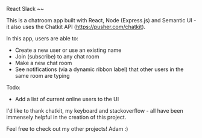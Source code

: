 React Slack ~~ 

This is a chatroom app built with React, Node (Express.js) and Semantic UI - it also uses the Chatkit API (https://pusher.com/chatkit).

In this app, users are able to:
- Create a new user or use an existing name
- Join (subscribe) to any chat room
- Make a new chat room 
- See notifications (via a dynamic ribbon label) that other users in the same room are typing

Todo:
- Add a list of current online users to the UI

I'd like to thank chatkit, my keyboard and stackoverflow - all have been immensely helpful in the creation of this project.

Feel free to check out my other projects! 
Adam :) 
